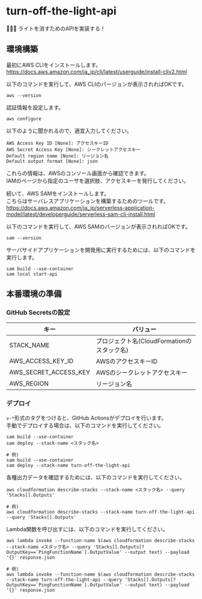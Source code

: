 # turn-off-the-light-api

🍾🍾🍾 ライトを消すためのAPIを実装する！  

## 環境構築

最初にAWS CLIをインストールします。  
<https://docs.aws.amazon.com/ja_jp/cli/latest/userguide/install-cliv2.html>  

以下のコマンドを実行して、AWS CLIのバージョンが表示されればOKです。  

```shell
aws --version
```

認証情報を設定します。  

```shell
aws configure
```

以下のように聞かれるので、適宜入力してください。

```shell
AWS Access Key ID [None]: アクセスキーID
AWS Secret Access Key [None]: シークレットアクセスキー
Default region name [None]: リージョン名
Default output format [None]: json
```

これらの情報は、AWSのコンソール画面から確認できます。  
IAMのページから指定のユーザを選択肢、アクセスキーを発行してください。  

続いて、AWS SAMをインストールします。  
こちらはサーバレスアプリケーションを構築するためのツールです。  
<https://docs.aws.amazon.com/ja_jp/serverless-application-model/latest/developerguide/serverless-sam-cli-install.html>  

以下のコマンドを実行して、AWS SAMのバージョンが表示されればOKです。  

```shell
sam --version
```

サーバサイドアプリケーションを開発用に実行するためには、以下のコマンドを実行します。  

```shell
sam build --use-container
sam local start-api
```

## 本番環境の準備

### GitHub Secretsの設定

| キー | バリュー |
| --- | --- |
| STACK_NAME | プロジェクト名(CloudFormationのスタック名) |
| AWS_ACCESS_KEY_ID | AWSのアクセスキーID |
| AWS_SECRET_ACCESS_KEY | AWSのシークレットアクセスキー |
| AWS_REGION | リージョン名 |

### デプロイ

`v-*`形式のタグをつけると、GitHub Actionsがデプロイを行います。  
手動でデプロイする場合は、以下のコマンドを実行してください。  

```shell
sam build --use-container
sam deploy --stack-name <スタック名>

# 例)
sam build --use-container
sam deploy --stack-name turn-off-the-light-api
```

各種出力データを確認するためには、以下のコマンドを実行してください。  

```shell
aws cloudformation describe-stacks --stack-name <スタック名> --query 'Stacks[].Outputs'

# 例)
aws cloudformation describe-stacks --stack-name turn-off-the-light-api --query 'Stacks[].Outputs'
```

Lambda関数を呼び出すには、以下のコマンドを実行してください。  

```shell
aws lambda invoke --function-name $(aws cloudformation describe-stacks --stack-name <スタック名> --query 'Stacks[].Outputs[?OutputKey==`PingFunctionName`].OutputValue' --output text) --payload '{}' response.json

# 例)
aws lambda invoke --function-name $(aws cloudformation describe-stacks --stack-name turn-off-the-light-api --query 'Stacks[].Outputs[?OutputKey==`PingFunctionName`].OutputValue' --output text) --payload '{}' response.json
```
